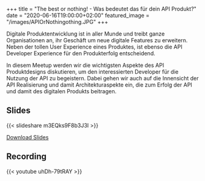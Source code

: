 +++
title = "The best or nothing! - Was bedeutet das für dein API Produkt?"
date = "2020-06-16T19:00:00+02:00"
featured_image = "/images/APIOrNothingothing.JPG"
+++

Digitale Produktentwicklung ist in aller Munde und treibt ganze Organisationen an, ihr Geschäft um neue digitale Features zu erweitern. Neben der tollen User Experience eines Produktes, ist ebenso die API Developer Experience für den Produkterfolg entscheidend. 

In diesem Meetup werden wir die wichtigsten Aspekte des API Produktdesigns diskutieren, um den interessierten Developer für die Nutzung der API zu begeistern. Dabei gehen wir auch auf die Innensicht der API Realisierung und damit Architekturaspekte ein, die zum Erfolg der API und damit des digitalen Produkts beitragen.

## Slides

{{< slideshare m3EQks9F8b3J3I >}}

[Download Slides](/slides/2020-06-16-The-best-or-nothing.pdf) 

## Recording

{{< youtube uhDh-79tRAY >}}
